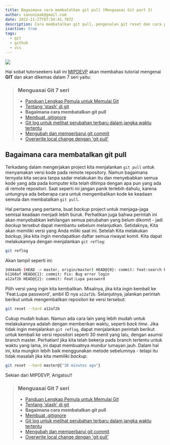 ```yaml
---
title: Bagaimana cara membatalkan git pull (Menguasai Git part 3)
author: sanonimak@gmail.com
date: 2022-11-27T07:54:41.707Z
description: Cara membatalkan git pull, pengenalan git reset dan cara penggunaannya.
isactive: true
tags:
  - git
  - github
  - vcs
---
```


![](https://git-scm.com/images/logos/downloads/Git-Logo-2Color.png)

Hai sobat tutorseekers kali ini [MIPDEVP](https://mipdevp.com) akan membahas tutorial mengenai **GIT** dan akan dikemas dalam 7 seri yaitu:

> ### Menguasai Git 7 seri
>
> * [Panduan Lengkap Pemula untuk Memulai Git](https://mipdevp.com/blog/articles/2022-10-23-panduan-lengkap-pemula-untuk-memulai-git-menguasai-git-part-1)
> * [Tentang 'stash' di git](https://mipdevp.com/blog/articles/2022-11-22-tentang-stash-di-git-menguasai-git-part-2/)
> * **Bagaimana cara membatalkan git pull**
> * [Membuat .gitignore](https://mipdevp.com/blog/articles/2023-02-10-membuat-gitignore-menguasai-git-part-3)
> * [Git log untuk melihat perubahan terbaru dalam jangka waktu tertentu](#)
> * [Mengubah dan memperbarui git commit](#)
> * [Overwrite local change dengan 'git pull'](#)

## Bagaimana cara membatalkan git pull

Terkadang dalam mengerjakan project kita menjalankan `git pull` untuk menyamakan versi kode pada remote repository. Namun bagaimana ternyata kita secara tanpa sadar melakukan itu dan menyebabkan semua kode yang ada pada komputer kita telah ditimpa dengan apa pun yang ada di remote repositori. Saat seperti ini jangan panik terlebih dahulu, karena untungnya ada beberapa cara untuk mengembalikan kode ke keadaan semula dan membatalkan `git pull`.

Hal pertama yang pertama, buat *backup* project untuk menjaga-jaga semisal keadaan menjadi lebih buruk. Perhatikan juga bahwa perintah ini akan menyebabkan kehilangan semua perubahan yang belum dikomit - jadi *backup* tersebut dapat membantu sebelum melanjutkan. Setidaknya, Kita akan memiliki versi yang Anda miliki saat ini. Setelah Kita melakukan *backup*, jika kita ingin mendapatkan daftar semua riwayat komit. Kita dapat melakukannya dengan menjalankan `git reflog`:

```sh
git reflog
```
Akan tampil seperti ini:
```sh
3d44a4b (HEAD -> master, origin/master) HEAD@{0}: commit: feat:search barang
b1168af HEAD@{1}: commit: Fix: Bug error login
a12af2b HEAD@{2}: commit: Feat:Lupa password
```

Pilih versi yang ingin kita kembalikan. Misalnya, jika kita ingin kembali ke 'Feat:Lupa password', ambil ID nya `a12af2b`. Selanjutnya, jalankan perintah berikut untuk mengembalikan repositori ke versi tersebut:

```sh
git reset --hard a12af2b
```
Cukup mudah bukan. Namun ada cara lain yang lebih mudah untuk melakukannya adalah dengan memberikan waktu, seperti *back time*. Jika tidak ingin menjalankan `git reflog`, dapat menjalankan perintah berikut untuk kembali ke versi repositori seperti 30 menit yang lalu, dengan asumsi branch master. Perhatian! jika kita telah bekerja pada branch tertentu untuk waktu yang lama, ini dapat membuatnya mundur lumayan jauh. Dalam hal ini, kita mungkin lebih baik menggunakan metode sebelumnya - tetapi itu tidak masalah jika kita memiliki *backup*.

```sh
git reset --hard master@{"30 minutes ago"}
```

Sekian dari MIPDEVP, Arigatou!!


> ### Menguasai Git 7 seri
>
> * [Panduan Lengkap Pemula untuk Memulai Git](https://mipdevp.com/blog/articles/2022-10-23-panduan-lengkap-pemula-untuk-memulai-git-menguasai-git-part-1)
> * [Tentang 'stash' di git](https://mipdevp.com/blog/articles/2022-11-22-tentang-stash-di-git-menguasai-git-part-2/)
> * **Bagaimana cara membatalkan git pull**
> * [Membuat .gitignore](#)
> * [Git log untuk melihat perubahan terbaru dalam jangka waktu tertentu](#)
> * [Mengubah dan memperbarui git commit](#)
> * [Overwrite local change dengan 'git pull'](#)